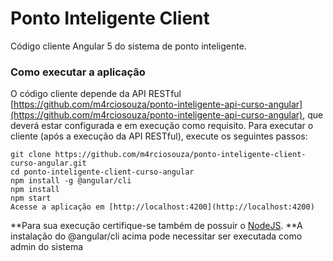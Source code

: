 # Ponto Inteligente Client
Código cliente Angular 5 do sistema de ponto inteligente.
### Como executar a aplicação
O código cliente depende da API RESTful [https://github.com/m4rciosouza/ponto-inteligente-api-curso-angular](https://github.com/m4rciosouza/ponto-inteligente-api-curso-angular), que deverá estar configurada e em execução como requisito.
Para executar o cliente (após a execução da API RESTful), execute os seguintes passos:
```
git clone https://github.com/m4rciosouza/ponto-inteligente-client-curso-angular.git
cd ponto-inteligente-client-curso-angular
npm install -g @angular/cli
npm install
npm start
Acesse a aplicação em [http://localhost:4200](http://localhost:4200)
```
**Para sua execução certifique-se também de possuir o [NodeJS](http://nodejs.org).
**A instalação do @angular/cli acima pode necessitar ser executada como admin do sistema
